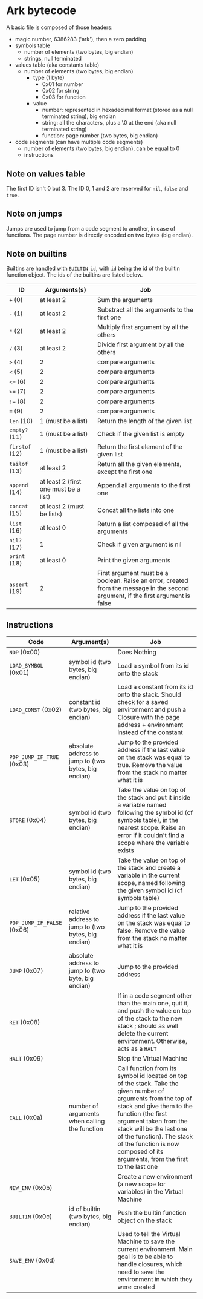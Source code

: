 # Ark bytecode

A basic file is composed of those headers:
- magic number, 6386283 ('ark'), then a zero padding
- symbols table
    - number of elements (two bytes, big endian)
    - strings, null terminated
- values table (aka constants table)
    - number of elements (two bytes, big endian)
        - type (1 byte)
            - 0x01 for number
            - 0x02 for string
            - 0x03 for function
        - value
            - number: represented in hexadecimal format (stored as a null terminated string), big endian
            - string: all the characters, plus a \0 at the end (aka null terminated string)
            - function: page number (two bytes, big endian)
- code segments (can have multiple code segments)
    - number of elements (two bytes, big endian), can be equal to 0
    - instructions

## Note on values table

The first ID isn't 0 but 3. The ID 0, 1 and 2 are reserved for `nil`, `false` and `true`.

## Note on jumps

Jumps are used to jump from a code segment to another, in case of functions. The page number is directly encoded on two bytes (big endian).

## Note on builtins

Builtins are handled with `BUILTIN id`, with `id` being the id of the builtin function object. The ids of the builtins are listed below.

| ID | Arguments(s) | Job |
| -- | ------------ | --- |
| `+` (0) | at least 2 | Sum the arguments |
| `-` (1) | at least 2 | Substract all the arguments to the first one |
| `*` (2) | at least 2 | Multiply first argument by all the others |
| `/` (3) | at least 2 | Divide first argument by all the others |
| `>` (4) | 2 | compare arguments |
| `<` (5) | 2 | compare arguments |
| `<=` (6) | 2 | compare arguments |
| `>=` (7) | 2 | compare arguments |
| `!=` (8) | 2 | compare arguments |
| `=` (9) | 2 | compare arguments |
| `len` (10) | 1 (must be a list) | Return the length of the given list |
| `empty?` (11) | 1 (must be a list) | Check if the given list is empty |
| `firstof` (12) | 1 (must be a list) | Return the first element of the given list |
| `tailof` (13) | at least 2 | Return all the given elements, except the first one |
| `append` (14) | at least 2 (first one must be a list) | Append all arguments to the first one |
| `concat` (15) | at least 2 (must be lists) | Concat all the lists into one |
| `list` (16) | at least 0 | Return a list composed of all the arguments |
| `nil?` (17) | 1 | Check if given argument is nil |
| `print` (18) | at least 0 | Print the given arguments |
| `assert` (19) | 2 | First argument must be a boolean. Raise an error, created from the message in the second argument, if the first argument is false |

## Instructions

| Code | Argument(s) | Job |
| ---- | ----------- | --- |
| `NOP` (0x00) | | Does Nothing |
| `LOAD_SYMBOL` (0x01) | symbol id (two bytes, big endian) | Load a symbol from its id onto the stack |
| `LOAD_CONST` (0x02) | constant id (two bytes, big endian) | Load a constant from its id onto the stack. Should check for a saved environment and push a Closure with the page address + environment instead of the constant |
| `POP_JUMP_IF_TRUE` (0x03) | absolute address to jump to (two bytes, big endian) | Jump to the provided address if the last value on the stack was equal to true. Remove the value from the stack no matter what it is |
| `STORE` (0x04) | symbol id (two bytes, big endian) | Take the value on top of the stack and put it inside a variable named following the symbol id (cf symbols table), in the nearest scope. Raise an error if it couldn't find a scope where the variable exists |
| `LET` (0x05) | symbol id (two bytes, big endian) | Take the value on top of the stack and create a variable in the current scope, named following the given symbol id (cf symbols table) |
| `POP_JUMP_IF_FALSE` (0x06) | relative address to jump to (two bytes, big endian) | Jump to the provided address if the last value on the stack was equal to false. Remove the value from the stack no matter what it is |
| `JUMP` (0x07) | absolute address to jump to (two byte, big endian) | Jump to the provided address |
| `RET` (0x08) | | If in a code segment other than the main one, quit it, and push the value on top of the stack to the new stack ; should as well delete the current environment. Otherwise, acts as a `HALT` |
| `HALT` (0x09) | | Stop the Virtual Machine |
| `CALL` (0x0a) | number of arguments when calling the function | Call function from its symbol id located on top of the stack. Take the given number of arguments from the top of stack and give them  to the function (the first argument taken from the stack will be the last one of the function). The stack of the function is now composed of its arguments, from the first to the last one |
| `NEW_ENV` (0x0b) | | Create a new environment (a new scope for variables) in the Virtual Machine |
| `BUILTIN` (0x0c) | id of builtin (two bytes, big endian) | Push the builtin function object on the stack |
| `SAVE_ENV` (0x0d) | | Used to tell the Virtual Machine to save the current environment. Main goal is to be able to handle closures, which need to save the environment in which they were created |